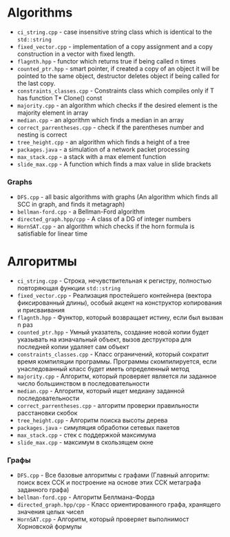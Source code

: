 # Algorithms

- ```ci_string.cpp``` - case insensitive string class which is identical to the ```std::string```
- ```fixed_vector.cpp``` - implementation of a copy assignment and a copy construction in a vector with fixed length. 
- ```flagnth.hpp``` - functor which returns true if being called n times
- ```counted_ptr.hpp``` - smart pointer, if created a copy of an object it will be pointed to the same object, destructor deletes object if being called for the last copy. 
- ```constraints_classes.cpp``` - Constraints class which compiles only if T has function T* Clone() const
- ```majority.cpp``` - an algorithm which checks if the desired element is the majority element in array
- ```median.cpp``` - an algorithm which finds a median in an array
- ```correct_parrentheses.cpp``` - check if the parentheses number and nesting is correct
- ```tree_height.cpp``` - an algorithm which finds a height of a tree
- ```packages.java``` - a simulation of a network packet processing
- ```max_stack.cpp``` - a stack with a max element function
- ```slide_max.cpp``` - A function which finds a max value in slide brackets

### Graphs ###

- ```DFS.cpp``` - all basic algorithms with graphs (An algorithm which finds all SCC in graph, and finds it metagraph)
- ```bellman-ford.cpp``` - a Bellman-Ford algorithm
- ```directed_graph.hpp/cpp``` - A class of a DG of integer numbers
- ```HornSAT.cpp``` - an algorithm which checks if the horn formula is satisfiable for linear time

# Алгоритмы #


- ```ci_string.cpp``` - Строка, нечувствительная к регистру, полностью повторяющая функции ```std::string```
- ```fixed_vector.cpp``` - Реализация простейшего контейнера (вектора фиксированный длины), особый акцент на конструктор копирования и присваивания
- ```flagnth.hpp``` - Функтор, который возвращает истину, если был вызван n раз
- ```counted_ptr.hpp``` - Умный указатель, создание новой копии будет указывать на изначальный объект, вызов деструктора для последней копии удаляет сам объект
- ```constraints_classes.cpp``` - Класс ограничений, который сократит время компиляции программы. Программы скомпилируется, если унаследованный класс будет иметь определенный метод
- ```majority.cpp``` - Алгоритм, который проверяет является ли заданное число большинством в последовательности
- ```median.cpp``` - Алгоритм, который ищет медиану заданной последовательности
- ```correct_parrentheses.cpp``` - алгоритм проверки правильности расстановки скобок
- ```tree_height.cpp``` - Алгоритм поиска высоты дерева
- ```packages.java``` - симуляция обработки сетевых пакетов
- ```max_stack.cpp``` - стек с поддержкой максимума
- ```slide_max.cpp``` - максимум в скользящем окне

### Графы ###

- ```DFS.cpp``` - Все базовые алгоритмы с графами (Главный алгоритм: поиск всех ССК и построение на основе этих ССК метаграфа заданного графа)
- ```bellman-ford.cpp``` - Алгоритм Беллмана-Форда
- ```directed_graph.hpp/cpp``` - Класс ориентированного графа, хранящего значения целых чисел
- ```HornSAT.cpp``` - Алгоритм, который проверяет выполнимост Хорновской формулы
